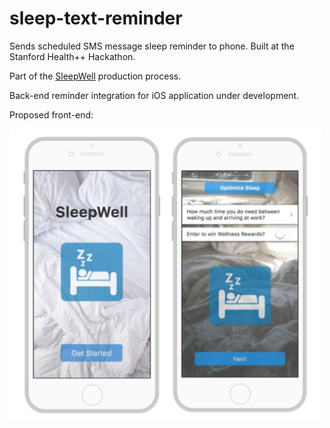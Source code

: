 # sleep-text-reminder
Sends scheduled SMS message sleep reminder to phone. Built at the Stanford Health++ Hackathon.

Part of the [SleepWell](https://devpost.com/software/sleepwell) production process. 

Back-end reminder integration for iOS application under development. 

Proposed front-end:

<img src="mockup.png" width = "500px"> 

